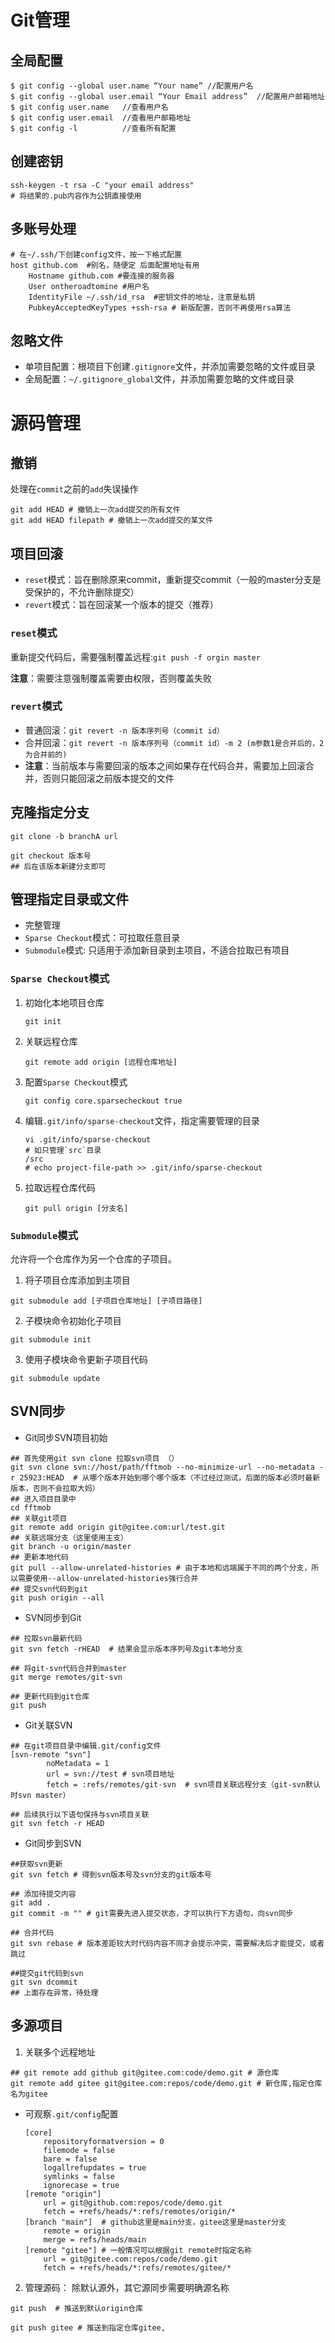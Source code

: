 # Git管理
## 全局配置
```shell
$ git config --global user.name “Your name” //配置用户名
$ git config --global user.email “Your Email address”  //配置用户邮箱地址
$ git config user.name   //查看用户名
$ git config user.email  //查看用户邮箱地址
$ git config -l          //查看所有配置
```
## 创建密钥
```shell
ssh-keygen -t rsa -C "your email address"
# 将结果的.pub内容作为公钥直接使用
```

## 多账号处理
```shell
# 在~/.ssh/下创建config文件，按一下格式配置
host github.com  #别名，随便定 后面配置地址有用
    Hostname github.com #要连接的服务器
    User ontheroadtomine #用户名
    IdentityFile ~/.ssh/id_rsa  #密钥文件的地址，注意是私钥
    PubkeyAcceptedKeyTypes +ssh-rsa # 新版配置，否则不再使用rsa算法
```

## 忽略文件
* 单项目配置：根项目下创建`.gitignore`文件，并添加需要忽略的文件或目录
* 全局配置：`~/.gitignore_global`文件，并添加需要忽略的文件或目录

# 源码管理
## 撤销
处理在`commit`之前的`add`失误操作
```shell
git add HEAD # 撤销上一次add提交的所有文件
git add HEAD filepath # 撤销上一次add提交的某文件
```

## 项目回滚
* `reset`模式：旨在删除原来commit，重新提交commit（一般的master分支是受保护的，不允许删除提交）
* `revert`模式：旨在回滚某一个版本的提交（推荐）

### `reset`模式
重新提交代码后，需要强制覆盖远程:`git push -f orgin master`

**注意**：需要注意强制覆盖需要由权限，否则覆盖失败

### `revert`模式
* 普通回滚：`git revert -n 版本序列号（commit id）`
* 合并回滚：`git revert -n 版本序列号（commit id）-m 2 (m参数1是合并后的，2为合并前的)`
* **注意**：当前版本与需要回滚的版本之间如果存在代码合并，需要加上回滚合并，否则只能回滚之前版本提交的文件


## 克隆指定分支
```shell
git clone -b branchA url

git checkout 版本号
## 后在该版本新建分支即可
```

## 管理指定目录或文件
* 完整管理
* `Sparse Checkout`模式：可拉取任意目录
* `Submodule`模式: 只适用于添加新目录到主项目，不适合拉取已有项目

### `Sparse Checkout`模式
1. 初始化本地项目仓库 
    ```shell
    git init
    ```
2. 关联远程仓库
    ```shell
    git remote add origin [远程仓库地址]
    ```
3. 配置`Sparse Checkout`模式 
    ```shell
    git config core.sparsecheckout true
    ```
4. 编辑`.git/info/sparse-checkout`文件，指定需要管理的目录
    ```shell
    vi .git/info/sparse-checkout
    # 如只管理`src`目录
    /src 
    # echo project-file-path >> .git/info/sparse-checkout
    ```
5. 拉取远程仓库代码
    ```shell
    git pull origin [分支名]
    ```
### `Submodule`模式
允许将一个仓库作为另一个仓库的子项目。
1. 将子项目仓库添加到主项目
```shell
git submodule add [子项目仓库地址] [子项目路径]
```
2. 子模块命令初始化子项目
```shell
git submodule init
```
3. 使用子模块命令更新子项目代码
```shell
git submodule update
```

## SVN同步
* Git同步SVN项目初始
```shell
## 首先使用git svn clone 拉取svn项目 （）
git svn clone svn://host/path/fftmob --no-minimize-url --no-metadata -r 25923:HEAD  # 从哪个版本开始到哪个哪个版本（不过经过测试，后面的版本必须时最新版本，否则不会拉取大妈）
## 进入项目目录中
cd fftmob
## 关联git项目
git remote add origin git@gitee.com:url/test.git
## 关联远端分支（这里使用主支）
git branch -u origin/master
## 更新本地代码
git pull --allow-unrelated-histories # 由于本地和远端属于不同的两个分支，所以需要使用--allow-unrelated-histories强行合并
## 提交svn代码到git
git push origin --all
```
* SVN同步到Git
```shell
## 拉取svn最新代码
git svn fetch -rHEAD  # 结果会显示版本序列号及git本地分支

## 将git-svn代码合并到master
git merge remotes/git-svn

## 更新代码到git仓库
git push
```
* Git关联SVN
```shell
## 在git项目目录中编辑.git/config文件
[svn-remote "svn"]
        noMetadata = 1
        url = svn://test # svn项目地址
        fetch = :refs/remotes/git-svn  # svn项目关联远程分支（git-svn默认时svn master）
        
## 后续执行以下语句保持与svn项目关联
git svn fetch -r HEAD
```
* Git同步到SVN
```shell
##获取svn更新
git svn fetch # 得到svn版本号及svn分支的git版本号

## 添加待提交内容
git add .
git commit -m "" # git需要先进入提交状态，才可以执行下方语句，向svn同步

## 合并代码
git svn rebase # 版本差距较大时代码内容不同才会提示冲突，需要解决后才能提交，或者跳过

##提交git代码到svn
git svn dcommit 
## 上面存在异常，待处理
```

## 多源项目
1. 关联多个远程地址
```shell
## git remote add github git@gitee.com:code/demo.git # 源仓库
git remote add gitee git@gitee.com:repos/code/demo.git # 新仓库,指定仓库名为gitee
```
 * 可观察`.git/config`配置
    ```shell
    [core]
        repositoryformatversion = 0
        filemode = false
        bare = false
        logallrefupdates = true
        symlinks = false
        ignorecase = true
    [remote "origin"]
        url = git@github.com:repos/code/demo.git
        fetch = +refs/heads/*:refs/remotes/origin/*
    [branch "main"]  # github这里是main分支，gitee这里是master分支
        remote = origin
        merge = refs/heads/main
    [remote "gitee"] # 一般情况可以根据git remote时指定名称
        url = git@gitee.com:repos/code/demo.git
        fetch = +refs/heads/*:refs/remotes/gitee/*
    ```
2. 管理源码： 除默认源外，其它源同步需要明确源名称
```shell
git push  # 推送到默认origin仓库

git push gitee # 推送到指定仓库gitee,
```